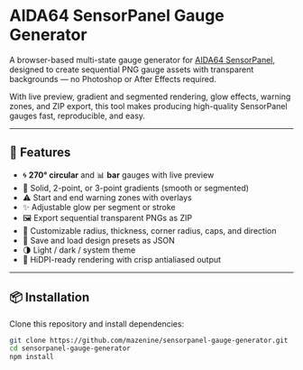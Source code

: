 # AIDA64 SensorPanel Gauge Generator

A browser-based multi-state gauge generator for [AIDA64 SensorPanel](https://www.aida64.com/), designed to create sequential PNG gauge assets with transparent backgrounds — no Photoshop or After Effects required.

With live preview, gradient and segmented rendering, glow effects, warning zones, and ZIP export, this tool makes producing high-quality SensorPanel gauges fast, reproducible, and easy.

---

## 🚀 Features

- 🌀 **270° circular** and 📊 **bar** gauges with live preview  
- 🎨 Solid, 2-point, or 3-point gradients (smooth or segmented)  
- ⚠️ Start and end warning zones with overlays  
- ✨ Adjustable glow per segment or stroke  
- 🖼️ Export sequential transparent PNGs as ZIP  
- 📏 Customizable radius, thickness, corner radius, caps, and direction  
- 📁 Save and load design presets as JSON  
- 🌗 Light / dark / system theme  
- 📐 HiDPI-ready rendering with crisp antialiased output  

---

## 📦 Installation

Clone this repository and install dependencies:

```bash
git clone https://github.com/mazenine/sensorpanel-gauge-generator.git
cd sensorpanel-gauge-generator
npm install
